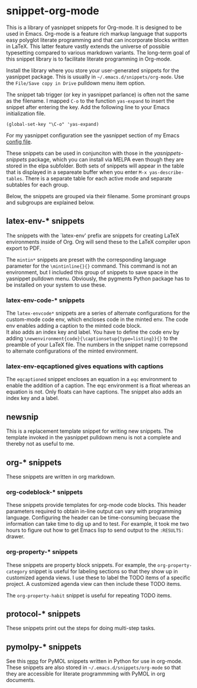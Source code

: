 # snippet-org-mode

This is a library of yasnippet snippets for Org-mode.
It is designed to be used in Emacs.
Org-mode is a feature rich markup language that supports easy polyglot literate programming and that can incorporate blocks written in LaTeX.
This latter feature vastly extends the universe of possible typesetting compared to various markdown variants.
The long-term goal of this snippet library is to facilitate literate programming in Org-mode.

Install the library where you store your user-generated snippets for the yasnippet package. 
This is usually in `~/.emacs.d/snippets/org-mode`. 
Use the `File/Save copy in Drive` pulldown menu item option. 

The snippet tab trigger (or key in yasnippet parlance) is often not the same as the filename.
I mapped `C-o` to the function `yas-expand` to insert the snippet after entering the key.
Add the following line to your Emacs initialization file.

```elisp
(global-set-key "\C-o" 'yas-expand)
```

For my yasnippet configuration see the yasnippet section of my Emacs [config file](https://github.com/MooersLab/configorg/blob/main/config.org).

These snippets can be used in conjunciton with those in the *yasnippets-snippets* package, which you can install via MELPA even though they are stored in the elpa subfolder.
Both sets of snippets will appear in the table that is displayed in a separeate buffer when you enter `M-x yas-describe-tables`.
There is a separate table for each active mode and separate subtables for each group.

Below, the snippets are grouped via their filename.
Some prominant groups and subgroups are explained below.

## latex-env-* snippets

The snippets with the `latex-env' prefix are snippets for creating LaTeX environments inside of Org. 
Org will send these to the LaTeX compiler upon export to PDF.

The `mintin*` snippets are preset with the corresponding language parameter for the `\mintinline{}{}` command. 
This command is not an environment, but I included this group of snippets to save space in the yasnippet pulldown menu. 
Obviously, the pygments Python package has to be installed on your system to use these.

### latex-env-code-* snippets

The `latex-envcode*` snippets are a series of alternate configurations for the custom-mode code env, which encloses code in the minted env. 
The code env enables adding a caption to the minted code block.  
It also adds an index key and label. 
You have to define the code env by adding `\newenvironment{code}{\captionsetup{type=listing}}{}` to the preamble of your LaTeX file. 
The numbers in the snippet name correpsond to alternate configurations of the minted environment.

### latex-env-eqcaptioned gives equations with captions

The `eqcaptioned` snippet encloses an equation in a `eqc` environment to enable the addition of a caption.
The eqc environment is a float whereas an equation is not.
Only floats can have captions.
The snippet also adds an index key and a label.

## newsnip

This is a replacement template snippet for writing new snippets.
The template invoked in the yasnippet pulldown menu is not a complete and thereby not as useful to me.

## org-* snippets

These snippets are written in org markdown.

### org-codeblock-* snippets

These snippets provide templates for org-mode code blocks.
This header parameters required to obtain in-line output can vary with programming language.
Configuring the header can be time-consuming becuase the information can take time to dig up and to test.
For example, it took me two hours to figure out how to get Emacs lisp to send output to the `:RESULTS:` drawer. 


### org-property-* snippets

These snippets are property block snippets.
For example, the `org-property-category` snippet is useful for labeling sections so that they show up in customized agenda views.
I use these to label the TODO items of a specific project. 
A customized agenda view can then include these TODO items.

The `org-property-habit` snippet is useful for repeating TODO items.

## protocol-* snippets

These snippets print out the steps for doing multi-step tasks.

## pymolpy-* snippets

See this [repo](https://github.com/MooersLab/orgpymolpysnips) for PyMOL snippets written in Python for use in org-mode.
These snippets are also stored in `~/.emacs.d/snippets/org-mode` so that they are accessible for literate programmming with PyMOL in org documents.
